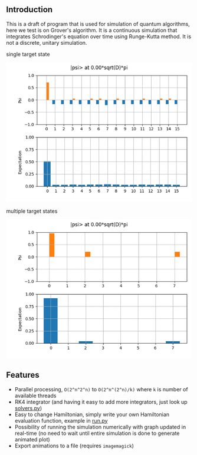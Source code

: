 ## Introduction

This is a draft of program that is used for simulation of quantum algorithms, here we test is on Grover's algorithm. It is a continuous simulation that integrates Schrodinger's equation over time using Runge-Kutta method. It is not a discrete, unitary simulation.

single target state

![example](https://github.com/nyuqtl/grover/blob/master/animations/single.gif?raw=true "example")

multiple target states

![example](https://github.com/nyuqtl/grover/blob/master/animations/multi.gif?raw=true "example")

## Features

* Parallel processing, `O(2^n^2^n)` to `O(2^n^(2^n)/k)` where `k` is number of available threads
* RK4 integrator (and having it easy to add more integrators, just look up [solvers.py](./solvers.py))
* Easy to change Hamiltonian, simply write your own Hamiltonian evaluation function, example in [run.py](./run.py#L15-L32)
* Possibility of running the simulation numerically with graph updated in real-time (no need to wait until entire simulation is done to generate animated plot)
* Export animations to a file (requires `imagemagick`)
